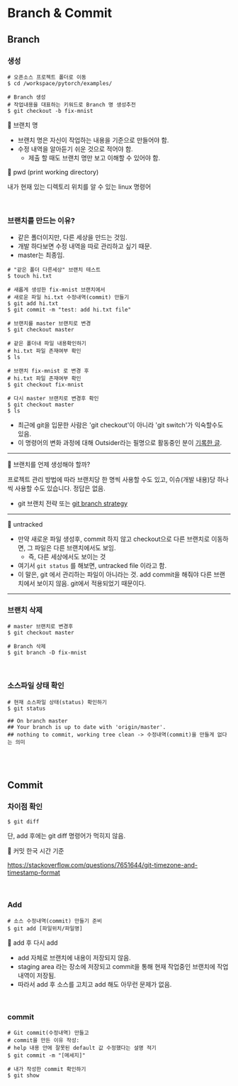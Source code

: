 # Branch & Commit

## Branch

### 생성

```shell
# 오픈소스 프로젝트 폴더로 이동
$ cd /workspace/pytorch/examples/

# Branch 생성
# 작업내용을 대표하는 키워드로 Branch 명 생성추전  
$ git checkout -b fix-mnist  
```

📌 브랜치 명

- 브랜치 명은 자신이 작업하는 내용을 기준으로 만들어야 함.
- 수정 내역을 알아듣기 쉬운 것으로 적어야 함.
  - 제출 할 때도 브랜치 명만 보고 이해할 수 있어야 함.

📌 pwd (print working directory)

내가 현재 있는 디렉토리 위치를 알 수 있는 linux 명령어

<br/>

### 브랜치를 만드는 이유?

- 같은 폴더이지만, 다른 세상을 만드는 것임.
- 개발 하다보면 수정 내역을 따로 관리하고 싶기 때문.
- master는 최종임.

```shell
# "같은 폴더 다른세상" 브랜치 테스트
$ touch hi.txt

# 새롭게 생성한 fix-mnist 브랜치에서
# 새로운 파일 hi.txt 수정내역(commit) 만들기  
$ git add hi.txt
$ git commit -m "test: add hi.txt file"  

# 브랜치를 master 브랜치로 변경
$ git checkout master

# 같은 폴더내 파일 내용확인하기
# hi.txt 파일 존재여부 확인
$ ls

# 브랜치 fix-mnist 로 변경 후
# hi.txt 파일 존재여부 확인
$ git checkout fix-mnist

# 다시 master 브랜치로 변경후 확인
$ git checkout master
$ ls
```

- 최근에 git을 입문한 사람은 'git checkout'이 아니라 'git switch'가 익숙할수도 있음.
- 이 명령어의 변화 과정에 대해 Outsider라는 필명으로 활동중인 분이 [기록한 글](https://blog.outsider.ne.kr/1505).

---

📌 브랜치를 언제 생성해야 할까?

프로젝트 관리 방법에 따라 브랜치당 한 명씩 사용할 수도 있고, 이슈(개발 내용)당 하나씩 사용할 수도 있습니다. 정답은 없음.

- git 브랜치 전략 또는 [git branch strategy](https://www.gitkraken.com/learn/git/best-practices/git-branch-strategy)

---

📌 untracked

- 만약 새로운 파일 생성후, commit 하지 않고 checkout으로 다른 브랜치로 이동하면, 그 파일은 다른 브랜치에서도 보임.
  - 즉, 다른 세상에서도 보이는 것
- 여기서 `git status` 를 해보면, untracked file 이라고 함.
- 이 말은, git 에서 관리하는 파일이 아니라는 것. add commit을 해줘야 다른 브랜치에서 보이지 않음. git에서 적용되었기 때문이다.

---

### 브랜치 삭제

```shell
# master 브랜치로 변경후
$ git checkout master

# Branch 삭제
$ git branch -D fix-mnist
```

<br/>

### 소스파일 상태 확인

```shell
# 현재 소스파일 상태(status) 확인하기
$ git status

## On branch master
## Your branch is up to date with 'origin/master'.
## nothing to commit, working tree clean -> 수정내역(commit)을 만들게 없다는 의미
```

<br/>

<br/>

## Commit

### 차이점 확인

```shell
$ git diff
```

단, add 후에는 git diff 명령어가 먹히지 않음.

📌 커밋 한국 시간 기준

https://stackoverflow.com/questions/7651644/git-timezone-and-timestamp-format

<br/>

### Add

```shell
# 소스 수정내역(commit) 만들기 준비
$ git add [파일위치/파일명]
```

📌 add 후 다시 add

- add 자체로 브랜치에 내용이 저장되지 않음.
- staging area 라는 장소에 저장되고 commit을 통해 현재 작업중인 브랜치에 작업 내역이 저장됨.
- 따라서 add 후 소스를 고치고 add 해도 아무런 문제가 없음.

<br/>

### commit

```shell
# Git commit(수정내역) 만들고
# commit을 만든 이유 작성:
# help 내용 안에 잘못된 default 값 수정했다는 설명 적기
$ git commit -m "[메세지]"  

# 내가 작성한 commit 확인하기
$ git show
```